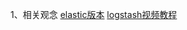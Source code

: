 1、相关观念
[elastic版本](https://www.elastic.co/cn/downloads/past-releases/elasticsearch-7-17-8)
[logstash视频教程](https://www.elastic.co/cn/webinars/getting-started-logstash?baymax=rtp&elektra=docs-en&storm=sidebar2)
